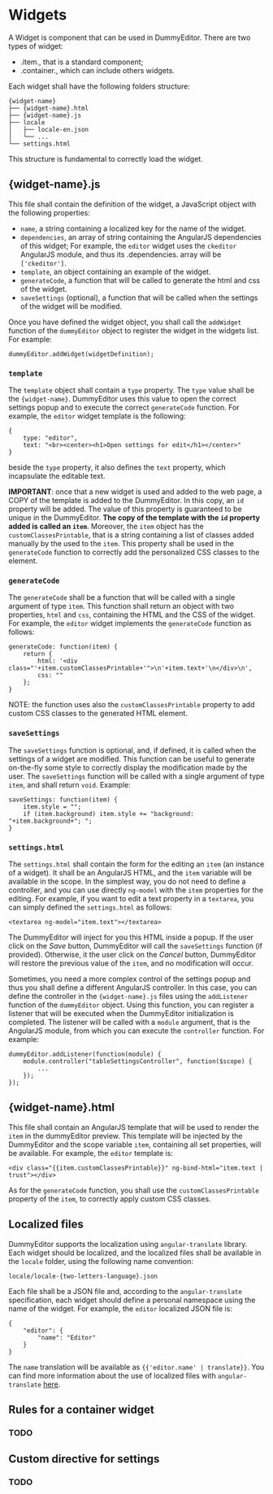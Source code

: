 # Widgets #

A Widget is component that can be used in DummyEditor.
There are two types of widget:
* .item., that is a standard component;
* .container., which can include others widgets.

Each widget shall have the following folders structure:
```
{widget-name}
├── {widget-name}.html
├── {widget-name}.js
├── locale
│   ├── locale-en.json
│   └── ...
└── settings.html
```

This structure is fundamental to correctly load the widget.

## {widget-name}.js ##
This file shall contain the definition of the widget, a JavaScript object with the following properties:

* `name`, a string containing a localized key for the name of the widget.
* `dependencies`, an array of string containing the AngularJS dependencies of this widget; For example, the `editor` widget uses the `ckeditor` AngularJS module, and thus its .dependencies. array will be `['ckeditor']`.
* `template`, an object containing an example of the widget.
* `generateCode`, a function that will be called to generate the html and css of the widget.
* `saveSettings` (optional), a function that will be called when the settings of the widget will be modified.

Once you have defined the widget object, you shall call the `addWidget` function of the `dummyEditor` object to register the widget in the widgets list.
For example:
```
dummyEditor.addWidget(widgetDefinition);
```

### `template` ###
The `template` object shall contain a `type` property. The `type` value shall be the `{widget-name}`. DummyEditor uses this value to open the correct settings popup and to execute the correct `generateCode` function.
For example, the `editor` widget template is the following:
```
{
    type: "editor",
    text: "<br><center><h1>Open settings for edit</h1></center>"
}
```
beside the `type` property, it also defines the `text` property, which incapsulate the editable text.

**IMPORTANT**: once that a new widget is used and added to the web page, a COPY of the template is added to the DummyEditor.
In this copy, an `id` property will be added. The value of this property is guaranteed to be unique in the DummyEditor. **The copy of the template with the `id` property added is called an `item`**.
Moreover, the `item` object has the `customClassesPrintable`, that is a string containing a list of classes added manually by the used to the `item`. This property shall be used in the `generateCode` function to correctly add the personalized CSS classes to the element.

### `generateCode` ###
The `generateCode` shall be a function that will be called with a single argument of type `item`. This function shall return an object with two properties, `html` and `css`, containing the HTML and the CSS of the widget.
For example, the `editor` widget implements the `generateCode` function as follows:
```
generateCode: function(item) {
    return {
        html: '<div class="'+item.customClassesPrintable+'">\n'+item.text+'\n</div>\n',
        css: ""
    };
}
```
NOTE: the function uses also the `customClassesPrintable` property to add custom CSS classes to the generated HTML element.


### `saveSettings` ###
The `saveSettings` function is optional, and, if defined, it is called when the settings of a widget are modified.
This function can be useful to generate on-the-fly some style to correctly display the modification made by the user.
The `saveSettings` function will be called with a single argument of type `item`, and shall return `void`.
Example:
```
saveSettings: function(item) {
    item.style = "";
    if (item.background) item.style += "background: "+item.background+"; ";
}
```

### `settings.html` ###
The `settings.html` shall contain the form for the editing an `item` (an instance of a widget).
It shall be an AngularJS HTML, and the `item` variable will be available in the scope. In the simplest way, you do not need to define a controller, and you can use directly `ng-model` with the `item` properties for the editing.
For example, if you want to edit a text property in a `textarea`, you can simply defined the `settings.html` as follows:
```
<textarea ng-model="item.text"></textarea>
```
The DummyEditor will inject for you this HTML inside a popup. If the user click on the *Save* button, DummyEditor will call the `saveSettings` function (if provided). Otherwise, it the user click on the *Cancel* button, DummyEditor will restore the previous value of the `item`, and no modification will occur.

Sometimes, you need a more complex control of the settings popup and thus you shall define a different AngularJS controller.
In this case, you can define the controller in the `{widget-name}.js` files using the `addListener` function of the `dummyEditor` object. Using this function, you can register a listener that will be executed when the DummyEditor initialization is completed. The listener will be called with a `module` argument, that is the AngularJS module, from which you can execute the `controller` function.
For example:
```
dummyEditor.addListener(function(module) {
    module.controller("tableSettingsController", function($scope) {
        ...
    });
});
```

## {widget-name}.html ##
This file shall contain an AngularJS template that will be used to render the `item` in the dummyEditor preview. This template will be injected by the DummyEditor and the scope variable `item`, containing all set properties, will be available.
For example, the `editor` template is:
```
<div class="{{item.customClassesPrintable}}" ng-bind-html="item.text | trust"></div>
```

As for the `generateCode` function, you shall use the `customClassesPrintable` property of the `item`, to correctly apply custom CSS classes.

## Localized files ##
DummyEditor supports the localization using `angular-translate` library. Each widget should be localized, and the localized files shall be available in the `locale` folder, using the following name convention:
```
locale/locale-{two-letters-language}.json
```
Each file shall be a JSON file and, according to the `angular-translate` specification, each widget should define a personal namespace using the name of the widget.
For example, the `editor` localized JSON file is:
```
{
    "editor": {
        "name": "Editor"
    }
}
```

The `name` translation will be available as `{{'editor.name' | translate}}`.
You can find more information about the use of localized files with `angular-translate` [here](https://angular-translate.github.io/).

## Rules for a container widget ##
### TODO ###

## Custom directive for settings ##
### TODO ###
